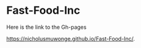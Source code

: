 # Fast-Food-Inc

Here is the link to the Gh-pages

https://nicholusmuwonge.github.io/Fast-Food-Inc/.



